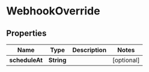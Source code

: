 
# WebhookOverride

## Properties
| Name           | Type       | Description | Notes      |
|----------------|------------|-------------|------------|
| **scheduleAt** | **String** |             | [optional] |



